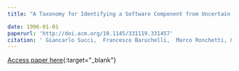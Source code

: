 ```yaml
---
title: "A Taxonomy for Identifying a Software Component from Uncertain and Partial Specifications"

date: 1996-01-01
paperurl: 'http://doi.acm.org/10.1145/331119.331457'
citation: ' Giancarlo Succi,  Francesco Baruchelli,  Marco Ronchetti, &quot;A Taxonomy for Identifying a Software Component from Uncertain and Partial Specifications.&quot;, 1996.'
---
```

[Access paper here](http://doi.acm.org/10.1145/331119.331457){:target="_blank"}

